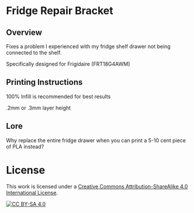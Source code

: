 # Fridge Repair Bracket

## Overview

Fixes a problem I experienced with my fridge shelf drawer not being connected to the shelf.

Specifically designed for Frigidaire (FRT18G4AWM) 

## Printing Instructions

100% Infill is recommended for best results

.2mm or .3mm layer height

## Lore

Why replace the entire fridge drawer when you can print a 5-10 cent piece of PLA instead?

# License
This work is licensed under a
[Creative Commons Attribution-ShareAlike 4.0 International License][cc-by-sa].

[![CC BY-SA 4.0][cc-by-sa-image]][cc-by-sa]

[cc-by-sa]: http://creativecommons.org/licenses/by-sa/4.0/
[cc-by-sa-image]: https://licensebuttons.net/l/by-sa/4.0/88x31.png
[cc-by-sa-shield]: https://img.shields.io/badge/License-CC%20BY--SA%204.0-lightgrey.svg
